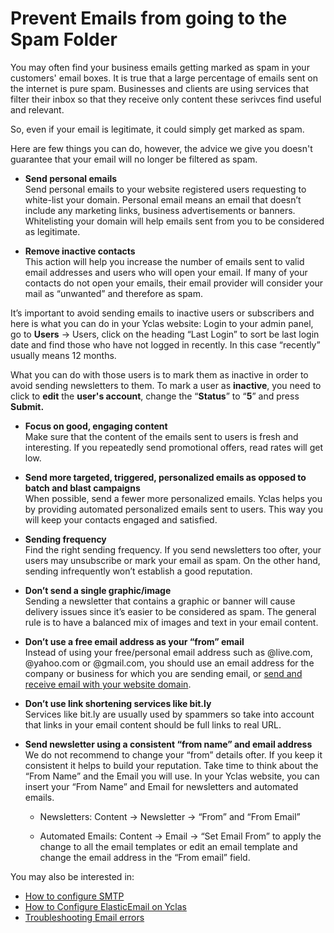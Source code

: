 # Prevent Emails from going to the Spam Folder


You may often find your business emails getting marked as spam in your customers' email boxes. It is true that a large percentage of emails sent on the internet is pure spam. Businesses and clients are using services that filter their inbox so that they receive only content these serivces find useful and relevant.

So, even if your email is legitimate, it could simply get marked as spam. 

Here are few things you can do, however, the advice we give you doesn't guarantee that your email will no longer be filtered as spam. 

-   **Send personal emails**  
 Send personal emails to your website registered users requesting to white-list your domain. Personal email means an email that doesn’t include any marketing links, business advertisements or banners. Whitelisting your domain will help emails sent from you to be considered as legitimate.
    
-   **Remove inactive contacts**  
This action will help you increase the number of emails sent to valid email addresses and users who will open your email. If many of your contacts do not open your emails, their email provider will consider your mail as “unwanted” and therefore as spam. 
 
  It’s important to avoid sending emails to inactive users or subscribers and here is what you can do in your Yclas website: 
  Login to your admin panel, go to **Users** -> Users, click on the heading  “Last Login” to sort be last login date and find those who have not logged in recently. In this case “recently” usually means 12 months. 

What you can do with those users is to mark them as inactive in order to avoid sending newsletters to them. To mark a user as **inactive**, you need to click to **edit** the **user's account**, change the “**Status**” to “**5**” and press **Submit.**
    
-   **Focus on good, engaging content**  
    Make sure that the content of the emails sent to users is fresh and interesting. If you repeatedly send promotional offers, read rates will get low.
    
-   **Send more targeted, triggered, personalized emails as opposed to batch and blast campaigns**  
    When possible, send a fewer more personalized emails. Yclas helps you by providing automated personalized emails sent to users. This way you will keep your contacts engaged and satisfied.
    
-   **Sending frequency**  
    Find the right sending frequency. If you send newsletters too ofter, your users may unsubscribe or mark your email as spam. On the other hand, sending infrequently won’t establish a good reputation.
    
-   **Don’t send a single graphic/image**  
    Sending a newsletter that contains a graphic or banner will cause delivery issues since it’s easier to be considered as spam. The general rule is to have a balanced mix of images and text in your email content.
    
-   **Don’t use a free email address as your “from” email**  
    Instead of using your free/personal email address such as @live.com, @yahoo.com or @gmail.com, you should use an email address for the company or business for which you are sending email, or  [send and receive email with your website domain](https://yclas.com/faq/custom-domain-email.html).
    
-   **Don’t use link shortening services like bit.ly**  
    Services like bit.ly are usually used by spammers so take into account that links in your email content should be full links to real URL.
    
-   **Send newsletter using a consistent “from name” and email address**  
    We do not recommend to change your “from” details ofter. If you keep it consistent it helps to build your reputation. Take time to think about the “From Name” and the Email you will use. In your Yclas website, you can insert your “From Name” and Email for newsletters and automated emails.
    
    -   Newsletters: Content -> Newsletter -> “From” and “From Email”
        
    -   Automated Emails: Content -> Email -> “Set Email From” to apply the change to all the email templates or edit an email template and change the email address in the “From email” field.
        

  

You may also be interested in:

-   [How to configure SMTP](Email-settings-SMTP-configuration.md)
-   [How to Configure ElasticEmail on Yclas](Email-settings-elasticemail.md)
-   [Troubleshooting Email errors](Email-settings-troubleshooting-email-errors.md)
